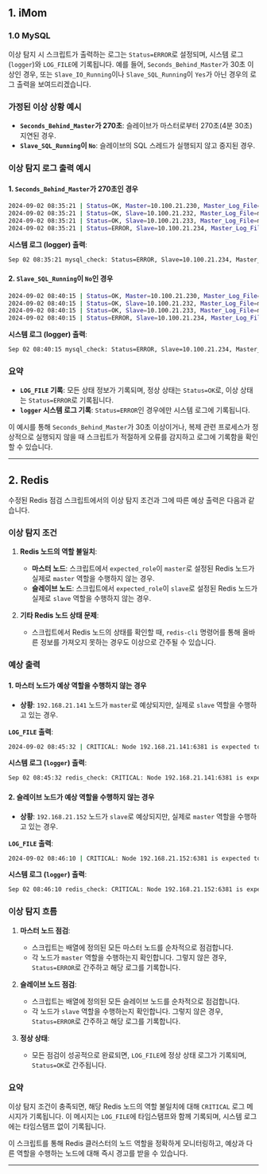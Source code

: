 ## 1. iMom

### 1.0 MySQL

이상 탐지 시 스크립트가 출력하는 로그는 `Status=ERROR`로 설정되며, 시스템 로그(`logger`)와 `LOG_FILE`에 기록됩니다. 예를 들어, `Seconds_Behind_Master`가 30초 이상인 경우, 또는 `Slave_IO_Running`이나 `Slave_SQL_Running`이 `Yes`가 아닌 경우의 로그 출력을 보여드리겠습니다.

### 가정된 이상 상황 예시

- **`Seconds_Behind_Master`가 270초**: 슬레이브가 마스터로부터 270초(4분 30초) 지연된 경우.
- **`Slave_SQL_Running`이 `No`**: 슬레이브의 SQL 스레드가 실행되지 않고 중지된 경우.

### 이상 탐지 로그 출력 예시

#### 1. **`Seconds_Behind_Master`가 270초인 경우**

```bash
2024-09-02 08:35:21 | Status=OK, Master=10.100.21.230, Master_Log_File=mysql-bin.016068, Master_Log_Position=620123456
2024-09-02 08:35:21 | Status=OK, Slave=10.100.21.232, Master_Log_File=mysql-bin.016068, Master_Log_Position=620123456, Slave_Master_Log_File=mysql-bin.016068, Slave_Read_Master_Log_Pos=620500123, Relay_Master_Log_File=mysql-bin.016068, Exec_Master_Log_Pos=620450000, Seconds_Behind_Master=0, Slave_IO_Running=Yes, Slave_SQL_Running=Yes
2024-09-02 08:35:21 | Status=OK, Slave=10.100.21.233, Master_Log_File=mysql-bin.016068, Master_Log_Position=620123456, Slave_Master_Log_File=mysql-bin.016068, Slave_Read_Master_Log_Pos=620678900, Relay_Master_Log_File=mysql-bin.016068, Exec_Master_Log_Pos=620678900, Seconds_Behind_Master=0, Slave_IO_Running=Yes, Slave_SQL_Running=Yes
2024-09-02 08:35:21 | Status=ERROR, Slave=10.100.21.234, Master_Log_File=mysql-bin.016068, Master_Log_Position=620123456, Slave_Master_Log_File=mysql-bin.016068, Slave_Read_Master_Log_Pos=621000000, Relay_Master_Log_File=mysql-bin.016068, Exec_Master_Log_Pos=620980000, Seconds_Behind_Master=270, Slave_IO_Running=Yes, Slave_SQL_Running=Yes
```

**시스템 로그 (logger) 출력**:

```bash
Sep 02 08:35:21 mysql_check: Status=ERROR, Slave=10.100.21.234, Master_Log_File=mysql-bin.016068, Master_Log_Position=620123456, Slave_Master_Log_File=mysql-bin.016068, Slave_Read_Master_Log_Pos=621000000, Relay_Master_Log_File=mysql-bin.016068, Exec_Master_Log_Pos=620980000, Seconds_Behind_Master=270, Slave_IO_Running=Yes, Slave_SQL_Running=Yes
```

#### 2. **`Slave_SQL_Running`이 `No`인 경우**

```bash
2024-09-02 08:40:15 | Status=OK, Master=10.100.21.230, Master_Log_File=mysql-bin.016068, Master_Log_Position=621234567
2024-09-02 08:40:15 | Status=OK, Slave=10.100.21.232, Master_Log_File=mysql-bin.016068, Master_Log_Position=621234567, Slave_Master_Log_File=mysql-bin.016068, Slave_Read_Master_Log_Pos=621500000, Relay_Master_Log_File=mysql-bin.016068, Exec_Master_Log_Pos=621490000, Seconds_Behind_Master=0, Slave_IO_Running=Yes, Slave_SQL_Running=Yes
2024-09-02 08:40:15 | Status=OK, Slave=10.100.21.233, Master_Log_File=mysql-bin.016068, Master_Log_Position=621234567, Slave_Master_Log_File=mysql-bin.016068, Slave_Read_Master_Log_Pos=621789012, Relay_Master_Log_File=mysql-bin.016068, Exec_Master_Log_Pos=621780000, Seconds_Behind_Master=0, Slave_IO_Running=Yes, Slave_SQL_Running=Yes
2024-09-02 08:40:15 | Status=ERROR, Slave=10.100.21.234, Master_Log_File=mysql-bin.016068, Master_Log_Position=621234567, Slave_Master_Log_File=mysql-bin.016068, Slave_Read_Master_Log_Pos=622000000, Relay_Master_Log_File=mysql-bin.016068, Exec_Master_Log_Pos=621980000, Seconds_Behind_Master=0, Slave_IO_Running=Yes, Slave_SQL_Running=No
```

**시스템 로그 (logger) 출력**:

```bash
Sep 02 08:40:15 mysql_check: Status=ERROR, Slave=10.100.21.234, Master_Log_File=mysql-bin.016068, Master_Log_Position=621234567, Slave_Master_Log_File=mysql-bin.016068, Slave_Read_Master_Log_Pos=622000000, Relay_Master_Log_File=mysql-bin.016068, Exec_Master_Log_Pos=621980000, Seconds_Behind_Master=0, Slave_IO_Running=Yes, Slave_SQL_Running=No
```

### 요약

- **`LOG_FILE` 기록**: 모든 상태 정보가 기록되며, 정상 상태는 `Status=OK`로, 이상 상태는 `Status=ERROR`로 기록됩니다.
- **`logger` 시스템 로그 기록**: `Status=ERROR`인 경우에만 시스템 로그에 기록됩니다.

이 예시를 통해 `Seconds_Behind_Master`가 30초 이상이거나, 복제 관련 프로세스가 정상적으로 실행되지 않을 때 스크립트가 적절하게 오류를 감지하고 로그에 기록함을 확인할 수 있습니다.

<hr/>

## 2. Redis

수정된 Redis 점검 스크립트에서의 이상 탐지 조건과 그에 따른 예상 출력은 다음과 같습니다.

### 이상 탐지 조건

1. **Redis 노드의 역할 불일치**:
   - **마스터 노드**: 스크립트에서 `expected_role`이 `master`로 설정된 Redis 노드가 실제로 `master` 역할을 수행하지 않는 경우.
   - **슬레이브 노드**: 스크립트에서 `expected_role`이 `slave`로 설정된 Redis 노드가 실제로 `slave` 역할을 수행하지 않는 경우.

2. **기타 Redis 노드 상태 문제**:
   - 스크립트에서 Redis 노드의 상태를 확인할 때, `redis-cli` 명령어를 통해 올바른 정보를 가져오지 못하는 경우도 이상으로 간주될 수 있습니다.

### 예상 출력

#### 1. **마스터 노드가 예상 역할을 수행하지 않는 경우**

- **상황**: `192.168.21.141` 노드가 `master`로 예상되지만, 실제로 `slave` 역할을 수행하고 있는 경우.

**`LOG_FILE` 출력**:

```bash
2024-09-02 08:45:32 | CRITICAL: Node 192.168.21.141:6381 is expected to be master but found slave
```

**시스템 로그 (`logger`) 출력**:

```bash
Sep 02 08:45:32 redis_check: CRITICAL: Node 192.168.21.141:6381 is expected to be master but found slave
```

#### 2. **슬레이브 노드가 예상 역할을 수행하지 않는 경우**

- **상황**: `192.168.21.152` 노드가 `slave`로 예상되지만, 실제로 `master` 역할을 수행하고 있는 경우.

**`LOG_FILE` 출력**:

```bash
2024-09-02 08:46:10 | CRITICAL: Node 192.168.21.152:6381 is expected to be slave but found master
```

**시스템 로그 (`logger`) 출력**:

```bash
Sep 02 08:46:10 redis_check: CRITICAL: Node 192.168.21.152:6381 is expected to be slave but found master
```

### 이상 탐지 흐름

1. **마스터 노드 점검**:
   - 스크립트는 배열에 정의된 모든 마스터 노드를 순차적으로 점검합니다.
   - 각 노드가 `master` 역할을 수행하는지 확인합니다. 그렇지 않은 경우, `Status=ERROR`로 간주하고 해당 로그를 기록합니다.

2. **슬레이브 노드 점검**:
   - 스크립트는 배열에 정의된 모든 슬레이브 노드를 순차적으로 점검합니다.
   - 각 노드가 `slave` 역할을 수행하는지 확인합니다. 그렇지 않은 경우, `Status=ERROR`로 간주하고 해당 로그를 기록합니다.

3. **정상 상태**:
   - 모든 점검이 성공적으로 완료되면, `LOG_FILE`에 정상 상태 로그가 기록되며, `Status=OK`로 간주됩니다.

### 요약

이상 탐지 조건이 충족되면, 해당 Redis 노드의 역할 불일치에 대해 `CRITICAL` 로그 메시지가 기록됩니다. 이 메시지는 `LOG_FILE`에 타임스탬프와 함께 기록되며, 시스템 로그에는 타임스탬프 없이 기록됩니다.

이 스크립트를 통해 Redis 클러스터의 노드 역할을 정확하게 모니터링하고, 예상과 다른 역할을 수행하는 노드에 대해 즉시 경고를 받을 수 있습니다.

<hr/>
